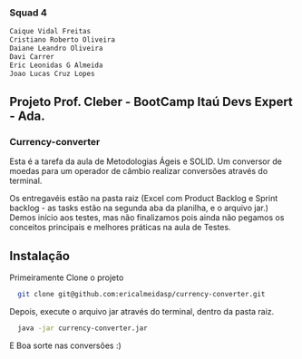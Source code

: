 ### Squad 4

```bash
Caique Vidal Freitas
Cristiano Roberto Oliveira
Daiane Leandro Oliveira
Davi Carrer
Eric Leonidas G Almeida
Joao Lucas Cruz Lopes
```

## Projeto Prof. Cleber - BootCamp Itaú Devs Expert - Ada.
### Currency-converter

Esta é a tarefa da aula de Metodologias Ágeis e SOLID. Um conversor de moedas para um operador de câmbio realizar conversões através do terminal.

Os entregavéis estão na pasta raiz (Excel com Product Backlog e Sprint backlog - as tasks estão na segunda aba da planilha, e o arquivo jar.)
Demos início aos testes, mas não finalizamos pois ainda não pegamos os conceitos principais e melhores práticas na aula de Testes.

## Instalação

Primeiramente Clone o projeto

```bash
  git clone git@github.com:ericalmeidasp/currency-converter.git
```
Depois, execute o arquivo jar através do terminal, dentro da pasta raiz.
```bash
  java -jar currency-converter.jar
```

E Boa sorte nas conversões :)

